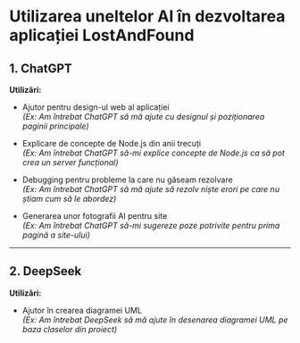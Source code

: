 # Utilizarea uneltelor AI în dezvoltarea aplicației LostAndFound

## 1. ChatGPT

**Utilizări:**

- Ajutor pentru design-ul web al aplicației  
  *(Ex: Am întrebat ChatGPT să mă ajute cu designul și poziționarea paginii principale)*

- Explicare de concepte de Node.js din anii trecuți  
  *(Ex: Am întrebat ChatGPT să-mi explice concepte de Node.js ca să pot crea un server funcțional)*

- Debugging pentru probleme la care nu găseam rezolvare  
  *(Ex: Am întrebat ChatGPT să mă ajute să rezolv niște erori pe care nu știam cum să le abordez)*

- Generarea unor fotografii AI pentru site  
  *(Ex: Am întrebat ChatGPT să-mi sugereze poze potrivite pentru prima pagină a site-ului)*

---

## 2. DeepSeek

**Utilizări:**

- Ajutor în crearea diagramei UML  
  *(Ex: Am întrebat DeepSeek să mă ajute în desenarea diagramei UML pe baza claselor din proiect)*

